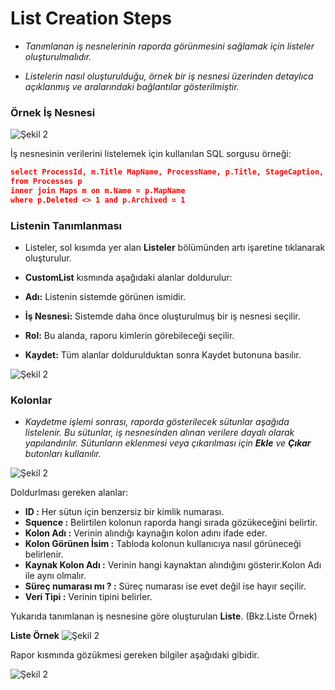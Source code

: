# List Creation Steps

- _Tanımlanan iş nesnelerinin raporda görünmesini sağlamak için listeler oluşturulmalıdır._

 - _Listelerin nasıl oluşturulduğu, örnek bir iş nesnesi üzerinden detaylıca açıklanmış ve aralarındaki bağlantılar gösterilmiştir._



### Örnek İş Nesnesi


![Şekil 2](/TimyaBPM-Documents/rapor.png) 


İş nesnesinin verilerini listelemek için kullanılan SQL sorgusu örneği: 
```json
select ProcessId, m.Title MapName, ProcessName, p.Title, StageCaption, CreatedTime, UpdatedTime, DoubleField1, StringField1, StringField2 
from Processes p 
inner join Maps m on m.Name = p.MapName 
where p.Deleted <> 1 and p.Archived = 1
```
### Listenin Tanımlanması

 - Listeler, sol kısımda yer alan **Listeler** bölümünden artı işaretine tıklanarak oluşturulur.

 - **CustomList** kısmında aşağıdaki alanlar doldurulur:

- **Adı:** Listenin sistemde görünen ismidir.
- **İş Nesnesi:** Sistemde daha önce oluşturulmuş bir iş nesnesi seçilir.
- **Rol:** Bu alanda, raporu kimlerin görebileceği seçilir.
- **Kaydet:** Tüm alanlar doldurulduktan sonra Kaydet butonuna basılır.

![Şekil 2](/TimyaBPM-Documents/liste65.png) 

### Kolonlar

 - _Kaydetme işlemi sonrası, raporda gösterilecek sütunlar aşağıda listelenir. Bu sütunlar, iş nesnesinden alınan verilere dayalı olarak yapılandırılır. Sütunların eklenmesi veya çıkarılması için **Ekle** ve **Çıkar** butonları kullanılır._

![Şekil 2](/TimyaBPM-Documents/liste100.png) 

Doldurlması gereken alanlar:

- **ID :** Her sütun için benzersiz bir kimlik numarası.
- **Squence :** Belirtilen kolonun raporda hangi sırada gözükeceğini belirtir.
- **Kolon Adı :** Verinin alındığı kaynağın kolon adını ifade eder.
- **Kolon Görünen İsim :** Tabloda kolonun kullanıcıya nasıl görüneceği belirlenir.
- **Kaynak Kolon Adı :** Verinin hangi kaynaktan alındığını gösterir.Kolon Adı ile aynı olmalır.
- **Süreç numarası mı ? :** Süreç numarası ise evet değil ise hayır seçilir.
- **Veri Tipi :** Verinin tipini belirler.

Yukarıda tanımlanan iş nesnesine göre oluşturulan **Liste**. (Bkz.Liste Örnek)


**Liste Örnek**
![Şekil 2](/TimyaBPM-Documents/rapor2.png) 



Rapor kısmında gözükmesi gereken bilgiler aşağıdaki gibidir.

![Şekil 2](/TimyaBPM-Documents/rapor3.png) 

